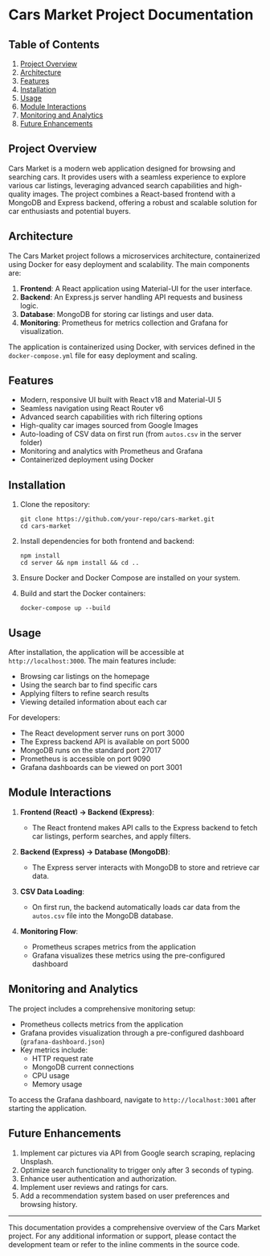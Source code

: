 # Cars Market Project Documentation

## Table of Contents
1. [Project Overview](#project-overview)
2. [Architecture](#architecture)
3. [Features](#features)
4. [Installation](#installation)
5. [Usage](#usage)
6. [Module Interactions](#module-interactions)
7. [Monitoring and Analytics](#monitoring-and-analytics)
8. [Future Enhancements](#future-enhancements)

## Project Overview

Cars Market is a modern web application designed for browsing and searching cars. It provides users with a seamless experience to explore various car listings, leveraging advanced search capabilities and high-quality images. The project combines a React-based frontend with a MongoDB and Express backend, offering a robust and scalable solution for car enthusiasts and potential buyers.

## Architecture

The Cars Market project follows a microservices architecture, containerized using Docker for easy deployment and scalability. The main components are:

1. **Frontend**: A React application using Material-UI for the user interface.
2. **Backend**: An Express.js server handling API requests and business logic.
3. **Database**: MongoDB for storing car listings and user data.
4. **Monitoring**: Prometheus for metrics collection and Grafana for visualization.

The application is containerized using Docker, with services defined in the `docker-compose.yml` file for easy deployment and scaling.

## Features

- Modern, responsive UI built with React v18 and Material-UI 5
- Seamless navigation using React Router v6
- Advanced search capabilities with rich filtering options
- High-quality car images sourced from Google Images
- Auto-loading of CSV data on first run (from `autos.csv` in the server folder)
- Monitoring and analytics with Prometheus and Grafana
- Containerized deployment using Docker

## Installation

1. Clone the repository:
   ```
   git clone https://github.com/your-repo/cars-market.git
   cd cars-market
   ```

2. Install dependencies for both frontend and backend:
   ```
   npm install
   cd server && npm install && cd ..
   ```

3. Ensure Docker and Docker Compose are installed on your system.

4. Build and start the Docker containers:
   ```
   docker-compose up --build
   ```

## Usage

After installation, the application will be accessible at `http://localhost:3000`. The main features include:

- Browsing car listings on the homepage
- Using the search bar to find specific cars
- Applying filters to refine search results
- Viewing detailed information about each car

For developers:
- The React development server runs on port 3000
- The Express backend API is available on port 5000
- MongoDB runs on the standard port 27017
- Prometheus is accessible on port 9090
- Grafana dashboards can be viewed on port 3001

## Module Interactions

1. **Frontend (React) -> Backend (Express)**: 
   - The React frontend makes API calls to the Express backend to fetch car listings, perform searches, and apply filters.

2. **Backend (Express) -> Database (MongoDB)**:
   - The Express server interacts with MongoDB to store and retrieve car data.

3. **CSV Data Loading**:
   - On first run, the backend automatically loads car data from the `autos.csv` file into the MongoDB database.

4. **Monitoring Flow**:
   - Prometheus scrapes metrics from the application
   - Grafana visualizes these metrics using the pre-configured dashboard

## Monitoring and Analytics

The project includes a comprehensive monitoring setup:

- Prometheus collects metrics from the application
- Grafana provides visualization through a pre-configured dashboard (`grafana-dashboard.json`)
- Key metrics include:
  - HTTP request rate
  - MongoDB current connections
  - CPU usage
  - Memory usage

To access the Grafana dashboard, navigate to `http://localhost:3001` after starting the application.

## Future Enhancements

1. Implement car pictures via API from Google search scraping, replacing Unsplash.
2. Optimize search functionality to trigger only after 3 seconds of typing.
3. Enhance user authentication and authorization.
4. Implement user reviews and ratings for cars.
5. Add a recommendation system based on user preferences and browsing history.

---

This documentation provides a comprehensive overview of the Cars Market project. For any additional information or support, please contact the development team or refer to the inline comments in the source code.